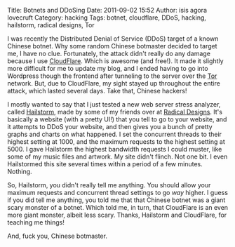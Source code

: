 Title: Botnets and DDoSing
Date: 2011-09-02 15:52
Author: isis agora lovecruft
Category: hacking
Tags: botnet, cloudflare, DDoS, hacking, hailstorm, radical designs, Tor

I was recently the Distributed Denial of Service (DDoS) target of a
known Chinese botnet. Why some random Chinese botmaster decided to
target me, I have no clue. Fortunately, the attack didn't really do any
damage because I use [CloudFlare][]. Which is awesome (and free!). It
made it slightly more difficult for me to update my blog, and I ended
having to go into Wordpress though the frontend after tunneling to the
server over the [Tor][] network. But, due to CloudFlare, my sight stayed
up throughout the entire attack, which lasted several days. Take that,
Chinese hackers!

I mostly wanted to say that I just tested a new web server stress
analyzer, called [Hailstorm][], made by some of my friends over at
[Radical Designs][]. It's basically a website (with a pretty UI!) that
you tell to go to your website, and it attempts to DDoS your website,
and then gives you a bunch of pretty graphs and charts on what happened.
I set the concurrent threads to their highest setting at 1000, and the
maximum requests to the highest setting at 5000. I gave Hailstorm the
highest bandwidth requests I could muster, like some of my music files
and artwork. My site didn't flinch. Not one bit. I even Hailstormed this
site several times within a period of a few minutes. Nothing.

So, Hailstorm, you didn't really tell me anything. You should allow your
maximum requests and concurrent thread settings to go *way* higher. I
guess if you did tell me anything, you told me that that Chinese botnet
was a giant scary monster of a botnet. Which told me, in turn, that
CloudFlare is an even more giant monster, albeit less scary. Thanks,
Hailstorm and CloudFlare, for teaching me things!

And, fuck you, Chinese botmaster.

  [CloudFlare]: https://www.cloudflare.com/
  [Tor]: https://torproject.org/
  [Hailstorm]: http://hailstorm.radicaldesigns.org/
  [Radical Designs]: http://radicaldesigns.org/
